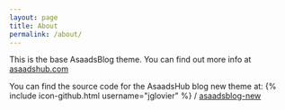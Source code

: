 ```yaml
---
layout: page
title: About
permalink: /about/
---
```


This is the base AsaadsBlog theme. You can find out more info  at [asaadshub.com](http://asaadshub.com/)

You can find the source code for the AsaadsHub blog new theme at:
{% include icon-github.html username="jglovier" %} /
[asaadsblog-new](https://github.com/anriaz/)

